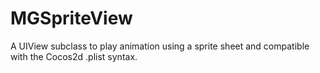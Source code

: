 MGSpriteView
============

A UIView subclass to play animation using a sprite sheet and compatible with the Cocos2d .plist syntax.
